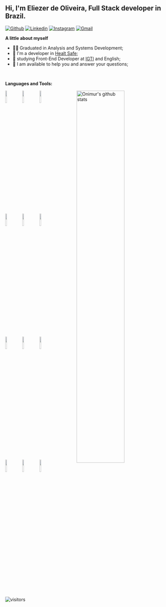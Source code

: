  ## Hi, I'm Eliezer de Oliveira, Full Stack developer in Brazil.

[![Github](https://img.shields.io/badge/-Github-000?style=flat&logo=Github&logoColor=white)](https://github.com/eliezereoc)
[![Linkedin](https://img.shields.io/badge/-LinkedIn-blue?style=flat&logo=Linkedin&logoColor=white)](https://linkedin.com/in/eliezer-oliveira-cardoso-260354165)
[![Instagram](https://img.shields.io/badge/-Instagram-c13584?style=flat&labelColor=c13584&logo=instagram&logoColor=white)](https://www.instagram.com/eliezer_oc/)
[![Gmail](https://img.shields.io/badge/-Gmail-c14438?style=flat&logo=Gmail&logoColor=white)](mailto:eliezeroc@gmail.com)



<!-- <img width="55%" align="right" alt="Github" src="https://raw.githubusercontent.com/onimur/.github/master/.resources/git-header.svg"/> 


<br/> -->

**A little about myself**

- 👨‍🎓 Graduated in Analysis and Systems Development;
- 💼 I'm a developer in [Healt Safe](https://);
- 🌱 studying Front-End Developer at [IGTI](https://www.igti.com.br/) and English;
- 💬 I am available to help you and answer your questions;
<!-- - 🎓 Postgraduate specialization in Java technology; -->

<br/>

**Languages and Tools:** 
<p>
 <a href="https://github.com/eliezereoc">
  <img width="55%" align="right" alt="Onimur's github stats" src="https://github-readme-stats.vercel.app/api?username=eliezereoc&show_icons=true&hide_border=true"/>
 </a> 
 
 
 <code><img width="10%" src="https://www.vectorlogo.zone/logos/w3_html5/w3_html5-ar21.svg"></code>
 <code><img width="10%" src="https://www.vectorlogo.zone/logos/netlifyapp_watercss/netlifyapp_watercss-ar21.svg"></code>
 <code><img width="10%" src="https://www.vectorlogo.zone/logos/sass-lang/sass-lang-ar21.svg"></code>
 <br/>
 <code><img width="10%" src="https://www.vectorlogo.zone/logos/typescriptlang/typescriptlang-ar21.svg"></code> 
 <code><img width="10%" src="https://www.vectorlogo.zone/logos/javascript/javascript-ar21.svg"></code> 
 <code><img width="10%" src="https://www.vectorlogo.zone/logos/nodejs/nodejs-ar21.svg"></code>
 <br/>
 <code><img width="10%" src="https://www.vectorlogo.zone/logos/angular/angular-ar21.svg"></code>
  <code><img width="10%" src="https://www.vectorlogo.zone/logos/vuejs/vuejs-ar21.svg"></code>
 <code><img width="10%" src="https://www.vectorlogo.zone/logos/npmjs/npmjs-ar21.svg"></code>
 <br/>
 <code><img width="10%" src="https://www.vectorlogo.zone/logos/git-scm/git-scm-ar21.svg"></code>
 <code><img width="10%" src="https://www.vectorlogo.zone/logos/mysql/mysql-ar21.svg"></code>
 <code><img width="10%" src="https://www.vectorlogo.zone/logos/php/php-horizontal.svg"></code>
 

 
 
 <br/>
 
</p>
      
      
<p align="center" >
    <img align="left" alt="visitors" src="https://visitor-badge.glitch.me/badge?page_id=eliezereoc.eliezereoc" />
</p>


 






<!--
**eliezereoc/eliezereoc** is a ✨ _special_ ✨ repository because its `README.md` (this file) appears on your GitHub profile.

Here are some ideas to get you started:

- 🔭 I’m currently working on ...
- 🌱 I’m currently learning ...
- 👯 I’m looking to collaborate on ...
- 🤔 I’m looking for help with ...
- 💬 Ask me about ...
- 📫 How to reach me: ...
- 😄 Pronouns: ...
- ⚡ Fun fact: ...
-->
